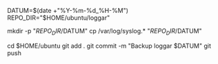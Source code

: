

DATUM=$(date +"%Y-%m-%d_%H-%M")
REPO_DIR="$HOME/ubuntu/loggar"

mkdir -p "$REPO_DIR/$DATUM"
cp /var/log/syslog.* "$REPO_DIR/$DATUM"

cd $HOME/ubuntu
git add .
git commit -m "Backup loggar $DATUM"
git push
